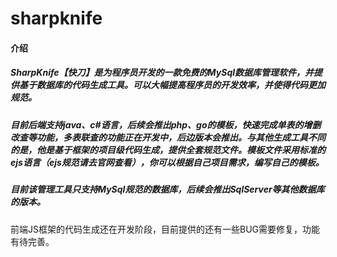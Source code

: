 # sharpknife

#### 介绍
##### SharpKnife【快刀】是为程序员开发的一款免费的MySql数据库管理软件，并提供基于数据库的代码生成工具。可以大幅提高程序员的开发效率，并使得代码更加规范。
##### 目前后端支持java、c#语言，后续会推出php、go的模板，快速完成单表的增删改查等功能，多表联查的功能正在开发中，后边版本会推出。与其他生成工具不同的是，他是基于框架的项目级代码生成，提供全套规范文件。模板文件采用标准的ejs语言（ejs规范请去官网查看），你可以根据自己项目需求，编写自己的模板。
##### 目前该管理工具只支持MySql规范的数据库，后续会推出SqlServer等其他数据库的版本。
 前端JS框架的代码生成还在开发阶段，目前提供的还有一些BUG需要修复，功能有待完善。
 
